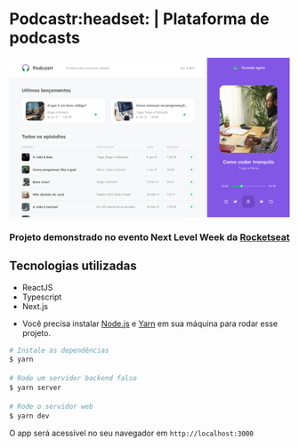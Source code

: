 # Podcastr:headset: | Plataforma de podcasts

![](https://github.com/Henryke10x10/Podcastr-NLW/blob/main/img/Home.png)

### Projeto demonstrado no evento Next Level Week da [Rocketseat](https://rocketseat.com.br/)

## Tecnologias utilizadas
* ReactJS
* Typescript
* Next.js

- Você precisa instalar [Node.js](https://nodejs.org/en/download/) e [Yarn](https://yarnpkg.com/) em sua máquina para rodar esse projeto.

```bash
# Instale as dependências
$ yarn

# Rode um servidor backend falso
$ yarn server

# Rode o servidor web
$ yarn dev
```

O app será acessível no seu navegador em `http://localhost:3000`
